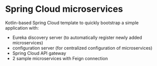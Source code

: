 # Spring Cloud microservices
Kotlin-based Spring Cloud template to quickly bootstrap a simple application with:
- Eureka discovery server (to automatically register newly added microservices)
- configuration server (for centralized configuration of microservices)
- Spring Cloud API gateway
- 2 sample microservices with Feign connection
